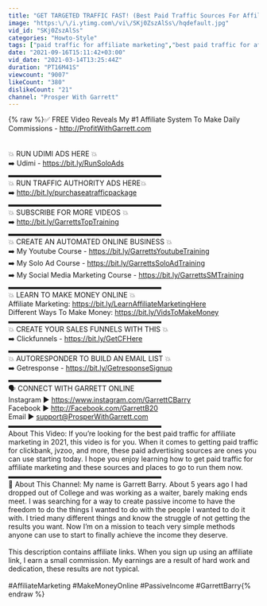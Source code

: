 ```yaml
---
title: "GET TARGETED TRAFFIC FAST! (Best Paid Traffic Sources For Affiliate Marketing 2021)"
image: "https:\/\/i.ytimg.com\/vi\/SKj0ZszAlSs\/hqdefault.jpg"
vid_id: "SKj0ZszAlSs"
categories: "Howto-Style"
tags: ["paid traffic for affiliate marketing","best paid traffic for affiliate marketing","paid traffic sources"]
date: "2021-09-16T15:11:42+03:00"
vid_date: "2021-03-14T13:25:44Z"
duration: "PT16M41S"
viewcount: "9007"
likeCount: "380"
dislikeCount: "21"
channel: "Prosper With Garrett"
---
```

{% raw %}✅ FREE Video Reveals My #1 Affiliate System To Make Daily Commissions - <a rel="nofollow" target="blank" href="http://ProfitWithGarrett.com">http://ProfitWithGarrett.com</a><br /><br /><br />💥 RUN UDIMI ADS HERE 💥<br />➡️ Udimi - <a rel="nofollow" target="blank" href="https://bit.ly/RunSoloAds">https://bit.ly/RunSoloAds</a><br />▬▬▬▬▬▬▬▬▬▬▬▬▬▬▬▬▬▬▬▬▬▬<br />💥 RUN TRAFFIC AUTHORITY ADS HERE💥<br />➡️ <a rel="nofollow" target="blank" href="http://bit.ly/purchaseatrafficpackage">http://bit.ly/purchaseatrafficpackage</a><br />▬▬▬▬▬▬▬▬▬▬▬▬▬▬▬▬▬▬▬▬▬▬<br />💥 SUBSCRIBE FOR MORE VIDEOS 💥<br />➡️ <a rel="nofollow" target="blank" href="http://bit.ly/GarrettsTopTraining">http://bit.ly/GarrettsTopTraining</a><br />▬▬▬▬▬▬▬▬▬▬▬▬▬▬▬▬▬▬▬▬▬▬<br />💥 CREATE AN AUTOMATED ONLINE BUSINESS 💥<br />➡️ My Youtube Course - <a rel="nofollow" target="blank" href="https://bit.ly/GarrettsYoutubeTraining">https://bit.ly/GarrettsYoutubeTraining</a><br />➡️ My Solo Ad Course - <a rel="nofollow" target="blank" href="https://bit.ly/GarrettsSoloAdTraining">https://bit.ly/GarrettsSoloAdTraining</a><br />➡️ My Social Media Marketing Course - <a rel="nofollow" target="blank" href="https://bit.ly/GarrettsSMTraining">https://bit.ly/GarrettsSMTraining</a><br />▬▬▬▬▬▬▬▬▬▬▬▬▬▬▬▬▬▬▬▬▬▬<br />💥 LEARN TO MAKE MONEY ONLINE 💥<br />Affiliate Marketing: <a rel="nofollow" target="blank" href="https://bit.ly/LearnAffiliateMarketingHere">https://bit.ly/LearnAffiliateMarketingHere</a><br />Different Ways To Make Money: <a rel="nofollow" target="blank" href="https://bit.ly/VidsToMakeMoney">https://bit.ly/VidsToMakeMoney</a><br />▬▬▬▬▬▬▬▬▬▬▬▬▬▬▬▬▬▬▬▬▬▬<br />💥 CREATE YOUR SALES FUNNELS WITH THIS 💥<br />➡️ Clickfunnels - <a rel="nofollow" target="blank" href="https://bit.ly/GetCFHere">https://bit.ly/GetCFHere</a><br />▬▬▬▬▬▬▬▬▬▬▬▬▬▬▬▬▬▬▬▬▬▬<br />💥 AUTORESPONDER TO BUILD AN EMAIL LIST 💥<br />➡️ Getresponse - <a rel="nofollow" target="blank" href="https://bit.ly/GetresponseSignup">https://bit.ly/GetresponseSignup</a><br />▬▬▬▬▬▬▬▬▬▬▬▬▬▬▬▬▬▬▬▬▬▬<br />🗣 CONNECT WITH GARRETT ONLINE<br />Instagram ► <a rel="nofollow" target="blank" href="https://www.instagram.com/GarrettCBarry">https://www.instagram.com/GarrettCBarry</a><br />Facebook ► <a rel="nofollow" target="blank" href="http://Facebook.com/GarrettB20">http://Facebook.com/GarrettB20</a><br />Email ► support@ProsperWithGarrett.com<br />▬▬▬▬▬▬▬▬▬▬▬▬▬▬▬▬▬▬▬▬▬▬<br />About This Video: If you’re looking for the best paid traffic for affiliate marketing in 2021, this video is for you. When it comes to getting paid traffic for clickbank, jvzoo, and more, these paid advertising sources are ones you can use starting today. I hope you enjoy learning how to get paid traffic for affiliate marketing and these sources and places to go to run them now.<br />▬▬▬▬▬▬▬▬▬▬▬▬▬▬▬▬▬▬▬▬▬▬<br />👋 About This Channel: My name is Garrett Barry. About 5 years ago I had dropped out of College and was working as a waiter, barely making ends meet. I was searching for a way to create passive income to have the freedom to do the things I wanted to do with the people I wanted to do it with. I tried many different things and know the struggle of not getting the results you want. Now I’m on a mission to teach very simple methods anyone can use to start to finally achieve the income they deserve.<br /><br />This description contains affiliate links. When you sign up using an affiliate link, I earn a small commission. My earnings are a result of hard work and dedication, these results are not typical.<br /><br />#AffiliateMarketing #MakeMoneyOnline #PassiveIncome #GarrettBarry{% endraw %}
